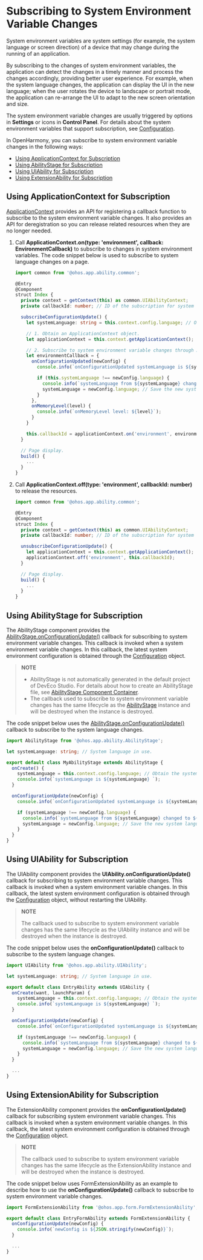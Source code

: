 # Subscribing to System Environment Variable Changes

System environment variables are system settings (for example, the system language or screen direction) of a device that may change during the running of an application.

By subscribing to the changes of system environment variables, the application can detect the changes in a timely manner and process the changes accordingly, providing better user experience. For example, when the system language changes, the application can display the UI in the new language; when the user rotates the device to landscape or portrait mode, the application can re-arrange the UI to adapt to the new screen orientation and size.

The system environment variable changes are usually triggered by options in **Settings** or icons in **Control Panel**. For details about the system environment variables that support subscription, see [Configuration](../reference/apis/js-apis-app-ability-configuration.md).

In OpenHarmony, you can subscribe to system environment variable changes in the following ways:

- [Using ApplicationContext for Subscription](#using-applicationcontext-for-subscription)
- [Using AbilityStage for Subscription](#using-abilitystage-for-subscription)
- [Using UIAbility for Subscription](#using-uiability-for-subscription)
- [Using ExtensionAbility for Subscription](#using-extensionability-for-subscription)

## Using ApplicationContext for Subscription

[ApplicationContext](../reference/apis/js-apis-inner-application-applicationContext.md) provides an API for registering a callback function to subscribe to the system environment variable changes. It also provides an API for deregistration so you can release related resources when they are no longer needed.

1. Call **ApplicationContext.on(type: 'environment', callback: EnvironmentCallback)** to subscribe to changes in system environment variables. The code snippet below is used to subscribe to system language changes on a page.

   ```ts
   import common from '@ohos.app.ability.common';
   
   @Entry
   @Component
   struct Index {
     private context = getContext(this) as common.UIAbilityContext;
     private callbackId: number; // ID of the subscription for system environment variable changes.
   
     subscribeConfigurationUpdate() {
       let systemLanguage: string = this.context.config.language; // Obtain the system language in use.
   
       // 1. Obtain an ApplicationContext object.
       let applicationContext = this.context.getApplicationContext();
   
       // 2. Subscribe to system environment variable changes through ApplicationContext.
       let environmentCallback = {
         onConfigurationUpdated(newConfig) {
           console.info(`onConfigurationUpdated systemLanguage is ${systemLanguage}, newConfig: ${JSON.stringify(newConfig)}`);
   
           if (this.systemLanguage !== newConfig.language) {
             console.info(`systemLanguage from ${systemLanguage} changed to ${newConfig.language}`);
             systemLanguage = newConfig.language; // Save the new system language as the system language in use, which will be used for comparison.
           }
         },
         onMemoryLevel(level) {
           console.info(`onMemoryLevel level: ${level}`);
         }
       }
   
       this.callbackId = applicationContext.on('environment', environmentCallback);
     }
   
     // Page display.
     build() {
       ...
     }
   }
   ```

2. Call **ApplicationContext.off(type: 'environment', callbackId: number)** to release the resources.

   ```ts
   import common from '@ohos.app.ability.common';
   
   @Entry
   @Component
   struct Index {
     private context = getContext(this) as common.UIAbilityContext;
     private callbackId: number; // ID of the subscription for system environment variable changes.
   
     unsubscribeConfigurationUpdate() {
       let applicationContext = this.context.getApplicationContext();
       applicationContext.off('environment', this.callbackId);
     }
   
     // Page display.
     build() {
       ...
     }
   }
   ```

## Using AbilityStage for Subscription

The AbilityStage component provides the [AbilityStage.onConfigurationUpdate()](../reference/apis/js-apis-app-ability-abilityStage.md#abilitystageonconfigurationupdate) callback for subscribing to system environment variable changes. This callback is invoked when a system environment variable changes. In this callback, the latest system environment configuration is obtained through the [Configuration](../reference/apis/js-apis-app-ability-configuration.md) object.  

> **NOTE**
>
> - AbilityStage is not automatically generated in the default project of DevEco Studio. For details about how to create an AbilityStage file, see [AbilityStage Component Container](abilitystage.md).
> - The callback used to subscribe to system environment variable changes has the same lifecycle as the [AbilityStage](../reference/apis/js-apis-app-ability-abilityStage.md) instance and will be destroyed when the instance is destroyed.

The code snippet below uses the [AbilityStage.onConfigurationUpdate()](../reference/apis/js-apis-app-ability-abilityStage.md#abilitystageonconfigurationupdate) callback to subscribe to the system language changes.

```ts
import AbilityStage from '@ohos.app.ability.AbilityStage';

let systemLanguage: string; // System language in use.

export default class MyAbilityStage extends AbilityStage {
  onCreate() {
    systemLanguage = this.context.config.language; // Obtain the system language in use when the AbilityStage instance is loaded for the first time.
    console.info(`systemLanguage is ${systemLanguage} `);
  }

  onConfigurationUpdate(newConfig) {
    console.info(`onConfigurationUpdated systemLanguage is ${systemLanguage}, newConfig: ${JSON.stringify(newConfig)}`);

    if (systemLanguage !== newConfig.language) {
      console.info(`systemLanguage from ${systemLanguage} changed to ${newConfig.language}`);
      systemLanguage = newConfig.language; // Save the new system language as the system language in use, which will be used for comparison.
    }
  }
}
```

## Using UIAbility for Subscription

The UIAbility component provides the **UIAbility.onConfigurationUpdate()** callback for subscribing to system environment variable changes. This callback is invoked when a system environment variable changes. In this callback, the latest system environment configuration is obtained through the [Configuration](../reference/apis/js-apis-app-ability-configuration.md) object, without restarting the UIAbility.

> **NOTE**
>
> The callback used to subscribe to system environment variable changes has the same lifecycle as the UIAbility instance and will be destroyed when the instance is destroyed.

The code snippet below uses the **onConfigurationUpdate()** callback to subscribe to the system language changes.

```ts
import UIAbility from '@ohos.app.ability.UIAbility';

let systemLanguage: string; // System language in use.

export default class EntryAbility extends UIAbility {
  onCreate(want, launchParam) {
    systemLanguage = this.context.config.language; // Obtain the system language in use when the UIAbility instance is loaded for the first time.
    console.info(`systemLanguage is ${systemLanguage} `);
  }

  onConfigurationUpdate(newConfig) {
    console.info(`onConfigurationUpdated systemLanguage is ${systemLanguage}, newConfig: ${JSON.stringify(newConfig)}`);

    if (systemLanguage !== newConfig.language) {
      console.info(`systemLanguage from ${systemLanguage} changed to ${newConfig.language}`);
      systemLanguage = newConfig.language; // Save the new system language as the system language in use, which will be used for comparison.
    }
  }

  ...
}
```

## Using ExtensionAbility for Subscription

The ExtensionAbility component provides the **onConfigurationUpdate()** callback for subscribing system environment variable changes. This callback is invoked when a system environment variable changes. In this callback, the latest system environment configuration is obtained through the [Configuration](../reference/apis/js-apis-app-ability-configuration.md) object.

> **NOTE**
>
> The callback used to subscribe to system environment variable changes has the same lifecycle as the ExtensionAbility instance and will be destroyed when the instance is destroyed.

The code snippet below uses FormExtensionAbility as an example to describe how to use the **onConfigurationUpdate()** callback to subscribe to system environment variable changes.

```ts
import FormExtensionAbility from '@ohos.app.form.FormExtensionAbility';

export default class EntryFormAbility extends FormExtensionAbility {
  onConfigurationUpdate(newConfig) {
    console.info(`newConfig is ${JSON.stringify(newConfig)}`);
  }

  ...
}
```
